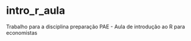 # intro_r_aula
Trabalho para a disciplina preparação PAE - Aula de introdução ao R para economistas

